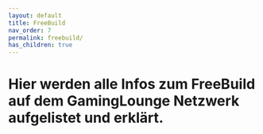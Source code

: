 ```yaml
---
layout: default
title: FreeBuild
nav_order: 7
permalink: freebuild/
has_children: true
---
```

# Hier werden alle Infos zum FreeBuild auf dem GamingLounge Netzwerk aufgelistet und erklärt.
